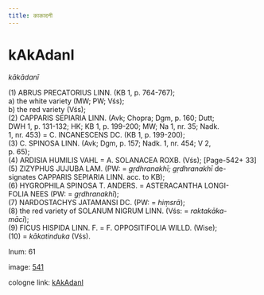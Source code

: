 ```yaml
---
title: काकादनी
---
```


# kAkAdanI

<i>kākādanī</i>  <div n="P" />(1) <bot>ABRUS PRECATORIUS LINN.</bot> (KB 1, p. 764-767); <div n="lb" />a) the white variety (MW; PW; Vśs); <div n="lb" />b) the red variety (Vśs); <div n="P" />(2) <bot>CAPPARIS SEPIARIA LINN.</bot> (Avk; Chopra; Dgm, p. 160; Dutt; <div n="lb" />DWH 1, p. 131-132; HK; KB 1, p. 199-200; MW; Na 1, nr. 35; Nadk. <div n="lb" />1, nr. 453) = <bot>C. INCANESCENS DC.</bot> (KB 1, p. 199-200); <div n="P" />(3) <bot>C. SPINOSA LINN.</bot> (Avk; Dgm, p. 157; Nadk. 1, nr. 454; V 2, <div n="lb" />p. 65); <div n="P" />(4) <bot>ARDISIA HUMILIS VAHL</bot> = <bot>A. SOLANACEA ROXB.</bot> (Vśs); [Page-542+ 33] <div n="P" />(5) <bot>ZIZYPHUS JUJUBA LAM.</bot> (PW: = <i>gṛdhranakhī; gṛdhranakhī</i> de- <div n="lb" />signates <bot>CAPPARIS SEPIARIA LINN.</bot> acc. to KB); <div n="P" />(6) <bot>HYGROPHILA SPINOSA T. ANDERS.</bot> = <bot>ASTERACANTHA LONGI- <div n="lb" />FOLIA NEES</bot> (PW: = <i>gṛdhranakhī</i>); <div n="P" />(7) <bot>NARDOSTACHYS JATAMANSI DC.</bot> (PW: = <i>hiṃsrā</i>); <div n="P" />(8) the red variety of <bot>SOLANUM NIGRUM LINN.</bot> (Vśs: = <i>raktakāka-</i> <div n="lb" /><i>mācī</i>); <div n="P" />(9) <bot>FICUS HISPIDA LINN. F.</bot> = <bot>F. OPPOSITIFOLIA WILLD.</bot> (Wise); <div n="P" />(10) = <i>kākatinduka</i> (Vśs).

lnum: 61

image: [541](https://www.sanskrit-lexicon.uni-koeln.de/scans/csl-apidev/servepdf.php?dict=snp&page=541)

cologne link: [kAkAdanI](https://sanskrit-lexicon.uni-koeln.de/scans/csl-apidev/getword.php?dict=snp&key=kAkAdanI)

